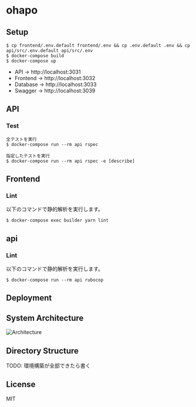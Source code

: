 # ohapo

## Setup

```
$ cp frontend/.env.default frontend/.env && cp .env.default .env && cp api/src/.env.default api/src/.env
$ docker-compose build
$ docker-compose up
```

- API -> http://localhost:3031
- Frontend -> http://localhost:3032
- Database -> http://localhost:3033
- Swagger -> http://localhost:3039

## API

### Test

```
全テストを実行
$ docker-compose run --rm api rspec

指定したテストを実行
$ docker-compose run --rm api rspec -e [describe]
```

## Frontend

### Lint

以下のコマンドで静的解析を実行します。

```
$ docker-compose exec builder yarn lint
```

## api

### Lint

以下のコマンドで静的解析を実行します。

```
$ docker-compose run --rm api rubocop
```

## Deployment

## System Architecture

![Architecture](https://i.imgur.com/U5jX0XJ.png)

## Directory Structure

TODO: 環境構築が全部できたら書く

## License

MIT
